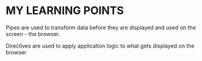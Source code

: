 # MY LEARNING POINTS

Pipes are used to transform data before they are displayed and used on the screen - the browser.

Directives are used to apply application logic to what gets displayed on the browser